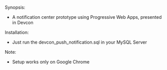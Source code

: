 Synopsis:
- A notification center prototype using Progressive Web Apps, presented in Devcon

Installation:
- Just run the devcon_push_notification.sql in your MySQL Server

Note:
- Setup works only on Google Chrome
